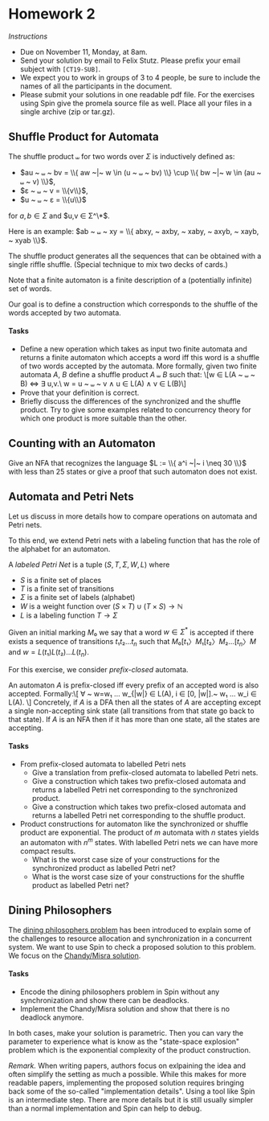 # Homework 2

_Instructions_
* Due on November 11, Monday, at 8am.
* Send your solution by email to Felix Stutz. Please prefix your email subject with `[CT19-SUB]`.
* We expect you to work in groups of 3 to 4 people, be sure to include the names of all the participants in the document.
* Please submit your solutions in one readable pdf file. For the exercises using Spin give the promela source file as well. Place all your files in a single archive (zip or tar.gz).



## Shuffle Product for Automata

The shuffle product $⧢$ for two words over $Σ$ is inductively defined as:
* $au ~ ⧢ ~ bv = \\{ aw ~|~ w \in (u ~ ⧢ ~ bv) \\} \cup \\{ bw ~|~ w \in (au ~ ⧢ ~ v) \\}$,
* $ε ~ ⧢ ~ v = \\{v\\}$,
* $u ~ ⧢ ~ ε = \\{u\\}$

for $a,b ∈ Σ$ and $u,v ∈ Σ^\*$.

Here is an example: $ab ~ ⧢  ~ xy = \\{ abxy, ~ axby, ~ xaby, ~ axyb, ~ xayb, ~ xyab \\}$.

The shuffle product generates all the sequences that can be obtained with a single riffle shuffle.
(Special technique to mix two decks of cards.)

Note that a finite automaton is a finite description of a (potentially infinite) set of words.

Our goal is to define a construction which corresponds to the shuffle of the words accepted by two automata.


#### Tasks
* Define a new operation which takes as input two finite automata and returns a finite automaton which accepts a word iff this word is a shuffle of two words accepted by the automata.
  More formally, given two finite automata $A$, $B$ define a shuffle product $A ~ ⧢ ~ B$ such that:
  \\[w ∈ L(A ~ ⧢ ~ B) ⇔ ∃ u,v.\ w = u ~ ⧢ ~ v ∧ u ∈ L(A) ∧ v ∈ L(B)\\]
* Prove that your definition is correct.
* Briefly discuss the differences of the synchronized and the shuffle product.
  Try to give some examples related to concurrency theory for which one product is more suitable than the other.


## Counting with an Automaton

Give an NFA that recognizes the language $L := \\{ a^i ~|~ i \neq 30 \\}$ with less than 25 states or give a proof that such automaton does not exist.


## Automata and Petri Nets

Let us discuss in more details how to compare operations on automata and Petri nets.

To this end, we extend Petri nets with a labeling function that has the role of the alphabet for an automaton. 

A _labeled Petri Net_ is a tuple $(S, T, Σ, W, L)$ where
* $S$ is a finite set of places
* $T$ is a finite set of transitions
* $Σ$ is a finite set of labels (alphabet)
* $W$ is a weight function over $(S × T) ∪ (T × S) → ℕ$
* $L$ is a labeling function $T → Σ$

Given an initial marking $M₀$ we say that a word $w ∈ Σ^*$ is accepted if there exists a sequence of transitions $t₁ t₂ … t_n$ such that $M₀ [t₁〉 M₁ [t₂〉 M₂ … [t_n〉 M$ and $w = L(t₁) L(t₂) … L(t_n)$.

For this exercise, we consider _prefix-closed_ automata.

An automaton $A$ is prefix-closed iff every prefix of an accepted word is also accepted.
Formally:\\[ ∀ ~ w=w₁ … w_{|w|}  ∈ L(A), i ∈ [0, |w|].~ w₁ … w_i ∈ L(A). \\]
Concretely, if $A$ is a DFA then all the states of $A$ are accepting except a single non-accepting sink state (all transitions from that state go back to that state).
If $A$ is an NFA then if it has more than one state, all the states are accepting.

#### Tasks
* From prefix-closed automata to labelled Petri nets
  - Give a translation from prefix-closed automata to labelled Petri nets.
  - Give a construction which takes two prefix-closed automata and returns a labelled Petri net corresponding to the synchronized product.
  - Give a construction which takes two prefix-closed automata and returns a labelled Petri net corresponding to the shuffle product.
* Product constructions for automaton like the synchronized or shuffle product are exponential.
  The product of $m$ automata with $n$ states yields  an automaton with $n^m$ states.
  With labelled Petri nets we can have more compact results.
  - What is the worst case size of your constructions for the synchronized product as labelled Petri net?
  - What is the worst case size of your constructions for the shuffle product as labelled Petri net?


## Dining Philosophers

The [dining philosophers problem](https://en.wikipedia.org/wiki/Dining_philosophers_problem) has been introduced to explain some of the challenges to resource allocation and synchronization in a concurrent system.
We want to use Spin to check a proposed solution to this problem.
We focus on the [Chandy/Misra solution](https://www.cs.utexas.edu/users/misra/scannedPdf.dir/DrinkingPhil.pdf).

#### Tasks
* Encode the dining philosophers problem in Spin without any synchronization and show there can be deadlocks.
* Implement the Chandy/Misra solution and show that there is no deadlock anymore.

In both cases, make your solution is parametric.
Then you can vary the parameter to experience what is know as the "state-space explosion" problem which is the exponential complexity of the product construction.

_Remark._
When writing papers, authors focus on exlpaining the idea and often simplify the setting as much a possible.
While this makes for more readable papers, implementing the proposed solution requires bringing back some of the so-called "implementation details".
Using a tool like Spin is an intermediate step.
There are more details but it is still usually simpler than a normal implementation and Spin can help to debug.
